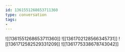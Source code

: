 ```yaml
---
id: 1361551268653711360
type: conversation
tags:
- 
---
```

![[1361551268653711360]]
![[1361702128566345731]]
![[1361712582529331209]]
![[1361775338678743042]]

